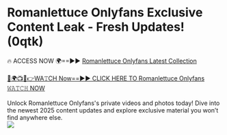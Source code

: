 # Romanlettuce Onlyfans Exclusive Content Leak - Fresh Updates! (0qtk)

🔥 ACCESS NOW 🌍==►► <a href="https://tinyurl.com/kvy9nzfs" rel="nofollow">Romanlettuce Onlyfans Latest Collection</a>
<br><br>
[🔴🌍📺📱👉WA𝚃CH Now==►► CLICK HERE TO Romanlettuce Onlyfans 𝚆𝙰𝚃𝙲𝙷 NOW](https://tinyurl.com/kvy9nzfs)
<br><br>
Unlock Romanlettuce Onlyfans's private videos and photos today! Dive into the newest 2025 content updates and explore exclusive material you won’t find anywhere else.
<br>
<a href="https://tinyurl.com/kvy9nzfs" rel="nofollow" data-target="animated-image.originalLink"><img src="https://camo.githubusercontent.com/8a4f000d20f83aca3bf7ec5f350d767afa0574a8a352519fd8cfa583a6f93a33/68747470733a2f2f692e696d6775722e636f6d2f644a486b345a712e676966" data-canonical-src="https://i.imgur.com/dJHk4Zq.gif" style="max-width: 100%; display: inline-block;" data-target="animated-image.originalImage"></a>
<br>
